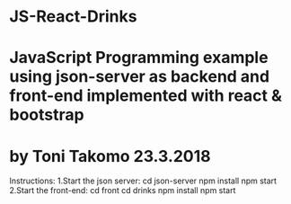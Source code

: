 # JS-React-Drinks
# JavaScript Programming example using json-server as backend and front-end implemented with react &amp; bootstrap
# by Toni Takomo 23.3.2018


Instructions: 
1.Start the json server:
    cd json-server
    npm install
    npm start
2.Start the front-end:
    cd front
    cd drinks
    npm install
    npm start